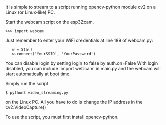 It is simple to stream to a script running opencv-python module cv2 on a Linux (or Linux-like) PC.

Start the webcam script on the esp32cam.

```
>>> import webcam
```
Just remember to enter your WiFi credentials at line 189 of webcam.py:

```
   w = Sta()
   w.connect('YourSSID', 'YourPassword')
```

You can disable login by setting login to false by auth.on=False
With login disabled, you can include 'import webcam' in main.py and the webcam will start automatically at boot time.

Simply run the script 
```
$ python3 video_streaming.py
```
on the Linux PC. All you have to do is change the IP address in the cv2.VideoCapture()

To use the script, you must first install opencv-python.

